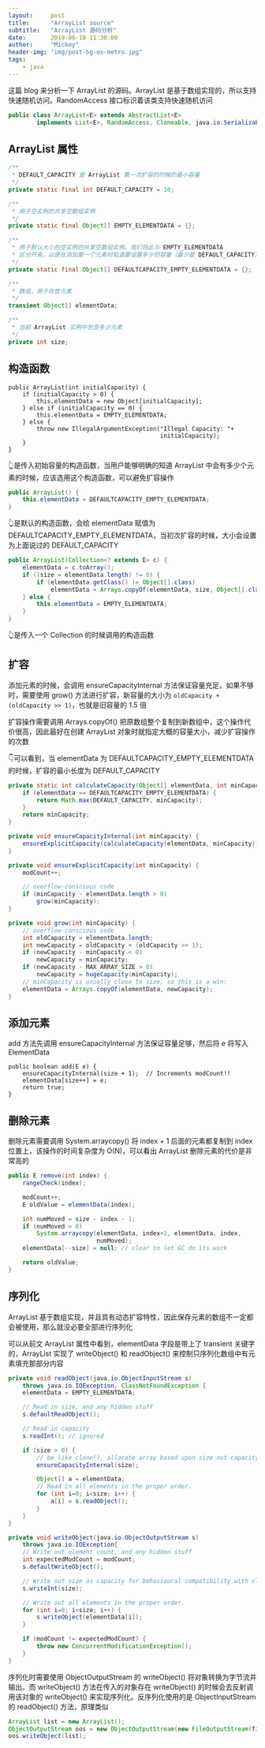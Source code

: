 ```yaml
---
layout:     post
title:      "ArrayList source"
subtitle:   "ArrayList 源码分析"
date:       2019-06-18 11:30:00
author:     "Mickey"
header-img: "img/post-bg-os-metro.jpg"
tags:
    - java
---
```


这篇 blog 来分析一下 ArrayList 的源码。ArrayList 是基于数组实现的，所以支持快速随机访问。RandomAccess 接口标识着该类支持快速随机访问

```java
public class ArrayList<E> extends AbstractList<E>
        implements List<E>, RandomAccess, Cloneable, java.io.Serializable
```

## ArrayList 属性

```java
/**
 * DEFAULT_CAPACITY 是 ArrayList 第一次扩容的时候的最小容量
 */
private static final int DEFAULT_CAPACITY = 10;

/**
 * 用于空实例的共享空数组实例
 */
private static final Object[] EMPTY_ELEMENTDATA = {};

/**
 * 用于默认大小的空实例的共享空数组实例。我们将此与 EMPTY_ELEMENTDATA
 * 区分开来，以便在添加第一个元素时知道要设置多少的容量（最少是 DEFAULT_CAPACITY）
 */
private static final Object[] DEFAULTCAPACITY_EMPTY_ELEMENTDATA = {};

/**
 * 数组，用于存放元素
 */
transient Object[] elementData;

/**
 * 当前 ArrayList 实例中包含多少元素
 */
private int size;
```

## 构造函数

```
public ArrayList(int initialCapacity) {
    if (initialCapacity > 0) {
        this.elementData = new Object[initialCapacity];
    } else if (initialCapacity == 0) {
        this.elementData = EMPTY_ELEMENTDATA;
    } else {
        throw new IllegalArgumentException("Illegal Capacity: "+
                                           initialCapacity);
    }
}
```

👆是传入初始容量的构造函数，当用户能够明确的知道 ArrayList 中会有多少个元素的时候，应该选用这个构造函数，可以避免扩容操作

```java
public ArrayList() {
    this.elementData = DEFAULTCAPACITY_EMPTY_ELEMENTDATA;
}
```

👆是默认的构造函数，会给 elementData 赋值为 DEFAULTCAPACITY\_EMPTY\_ELEMENTDATA，当初次扩容的时候，大小会设置为上面说过的 DEFAULT\_CAPACITY

```java
public ArrayList(Collection<? extends E> c) {
    elementData = c.toArray();
    if ((size = elementData.length) != 0) {
        if (elementData.getClass() != Object[].class)
            elementData = Arrays.copyOf(elementData, size, Object[].class);
    } else {
        this.elementData = EMPTY_ELEMENTDATA;
    }
}
```

👆是传入一个 Collection 的时候调用的构造函数

## 扩容

添加元素的时候，会调用 ensureCapacityInternal 方法保证容量充足，如果不够时，需要使用 grow() 方法进行扩容，新容量的大小为 `oldCapacity + (oldCapacity >> 1)`，也就是旧容量的 1.5 倍

扩容操作需要调用 Arrays.copyOf() 把原数组整个复制到新数组中，这个操作代价很高，因此最好在创建 ArrayList 对象时就指定大概的容量大小，减少扩容操作的次数

👇可以看到，当 elementData 为 DEFAULTCAPACITY_EMPTY_ELEMENTDATA 的时候，扩容的最小长度为 DEFAULT_CAPACITY

```java
private static int calculateCapacity(Object[] elementData, int minCapacity) {
    if (elementData == DEFAULTCAPACITY_EMPTY_ELEMENTDATA) {
        return Math.max(DEFAULT_CAPACITY, minCapacity);
    }
    return minCapacity;
}

private void ensureCapacityInternal(int minCapacity) {
    ensureExplicitCapacity(calculateCapacity(elementData, minCapacity));
}

private void ensureExplicitCapacity(int minCapacity) {
    modCount++;

    // overflow-conscious code
    if (minCapacity - elementData.length > 0)
        grow(minCapacity);
}

private void grow(int minCapacity) {
    // overflow-conscious code
    int oldCapacity = elementData.length;
    int newCapacity = oldCapacity + (oldCapacity >> 1);
    if (newCapacity - minCapacity < 0)
        newCapacity = minCapacity;
    if (newCapacity - MAX_ARRAY_SIZE > 0)
        newCapacity = hugeCapacity(minCapacity);
    // minCapacity is usually close to size, so this is a win:
    elementData = Arrays.copyOf(elementData, newCapacity);
}
```

## 添加元素

add 方法先调用 ensureCapacityInternal 方法保证容量足够，然后将 e 将写入 ElementData

```
public boolean add(E e) {
    ensureCapacityInternal(size + 1);  // Increments modCount!!
    elementData[size++] = e;
    return true;
}
```

## 删除元素

删除元素需要调用 System.arraycopy() 将 index + 1 后面的元素都复制到 index 位置上，该操作的时间复杂度为 O(N)，可以看出 ArrayList 删除元素的代价是非常高的

```java
public E remove(int index) {
    rangeCheck(index);

    modCount++;
    E oldValue = elementData(index);

    int numMoved = size - index - 1;
    if (numMoved > 0)
        System.arraycopy(elementData, index+1, elementData, index,
                         numMoved);
    elementData[--size] = null; // clear to let GC do its work

    return oldValue;
}
```

## 序列化

ArrayList 基于数组实现，并且具有动态扩容特性，因此保存元素的数组不一定都会被使用，那么就没必要全部进行序列化

可以从前文 ArrayList 属性中看到，elementData 字段是带上了 transient 关键字的，ArrayList 实现了 writeObject() 和 readObject() 来控制只序列化数组中有元素填充那部分内容

```java
private void readObject(java.io.ObjectInputStream s)
    throws java.io.IOException, ClassNotFoundException {
    elementData = EMPTY_ELEMENTDATA;

    // Read in size, and any hidden stuff
    s.defaultReadObject();

    // Read in capacity
    s.readInt(); // ignored

    if (size > 0) {
        // be like clone(), allocate array based upon size not capacity
        ensureCapacityInternal(size);

        Object[] a = elementData;
        // Read in all elements in the proper order.
        for (int i=0; i<size; i++) {
            a[i] = s.readObject();
        }
    }
}
```

```java
private void writeObject(java.io.ObjectOutputStream s)
    throws java.io.IOException{
    // Write out element count, and any hidden stuff
    int expectedModCount = modCount;
    s.defaultWriteObject();

    // Write out size as capacity for behavioural compatibility with clone()
    s.writeInt(size);

    // Write out all elements in the proper order.
    for (int i=0; i<size; i++) {
        s.writeObject(elementData[i]);
    }

    if (modCount != expectedModCount) {
        throw new ConcurrentModificationException();
    }
}
```

序列化时需要使用 ObjectOutputStream 的 writeObject() 将对象转换为字节流并输出。而 writeObject() 方法在传入的对象存在 writeObject() 的时候会去反射调用该对象的 writeObject() 来实现序列化。反序列化使用的是 ObjectInputStream 的 readObject() 方法，原理类似

```java
ArrayList list = new ArrayList();
ObjectOutputStream oos = new ObjectOutputStream(new FileOutputStream(file));
oos.writeObject(list);
```